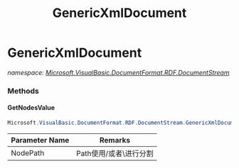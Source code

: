 ﻿---
title: GenericXmlDocument
---

# GenericXmlDocument
_namespace: [Microsoft.VisualBasic.DocumentFormat.RDF.DocumentStream](N-Microsoft.VisualBasic.DocumentFormat.RDF.DocumentStream.html)_





### Methods

#### GetNodesValue
```csharp
Microsoft.VisualBasic.DocumentFormat.RDF.DocumentStream.GenericXmlDocument.GetNodesValue(System.String)
```


|Parameter Name|Remarks|
|--------------|-------|
|NodePath|Path使用/或者\进行分割|



